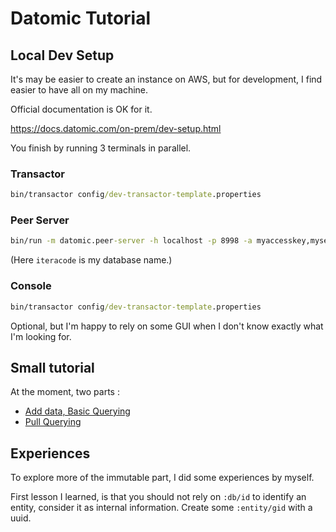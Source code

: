 # Datomic Tutorial

## Local Dev Setup

It's may be easier to create an instance on AWS, but for development, I find easier to have all on my machine.

Official documentation is OK for it.

https://docs.datomic.com/on-prem/dev-setup.html

You finish by running 3 terminals in parallel.

### Transactor

```cmd
bin/transactor config/dev-transactor-template.properties
```

### Peer Server

```cmd
bin/run -m datomic.peer-server -h localhost -p 8998 -a myaccesskey,mysecret -d iteracode,datomic:dev://localhost:4334/iteracode
```

(Here `iteracode` is my database name.)

### Console

```cmd
bin/transactor config/dev-transactor-template.properties
```

Optional, but I'm happy to rely on some GUI when I don't know exactly what I'm looking for.

## Small tutorial

At the moment, two parts :
- [Add data, Basic Querying](https://drewverlee.github.io/posts-output/2020-4-13-learn-datomic-part-1.html)
- [Pull Querying](https://drewverlee.github.io/posts-output/2020-4-18-learn-datomic-part-2.html)

## Experiences

To explore more of the immutable part, I did some experiences by myself.

First lesson I learned, is that you should not rely on `:db/id` to identify an entity, consider it as internal information. Create some `:entity/gid` with a uuid.

